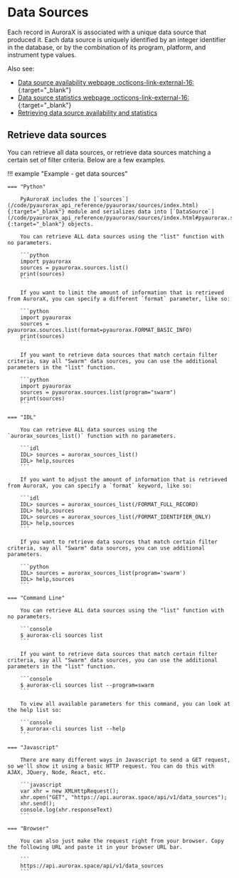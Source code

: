 # Data Sources

Each record in AuroraX is associated with a unique data source that produced it. Each data source is uniquely identified by an integer identifier in the database, or by the combination of its program, platform, and instrument type values.

Also see:

* [Data source availability webpage :octicons-link-external-16:](https://aurorax.space/data/availability){:target="_blank"} 
* [Data source statistics webpage :octicons-link-external-16:](https://aurorax.space/data/information){:target="_blank"} 
* [Retrieving data source availability and statistics](/code/advanced_usage/availability_and_stats/#data-source-statistics)


## Retrieve data sources

You can retrieve all data sources, or retrieve data sources matching a certain set of filter criteria. Below are a few examples.

!!! example "Example - get data sources"

    === "Python"

        PyAuroraX includes the [`sources`](/code/pyaurorax_api_reference/pyaurorax/sources/index.html){:target="_blank"} module and serializes data into [`DataSource`](/code/pyaurorax_api_reference/pyaurorax/sources/index.html#pyaurorax.sources.DataSource){:target="_blank"} objects.

        You can retrieve ALL data sources using the "list" function with no parameters.

        ```python
        import pyaurorax
        sources = pyaurorax.sources.list()
        print(sources)
        ```

        If you want to limit the amount of information that is retrieved from AuroraX, you can specify a different `format` parameter, like so:

        ```python
        import pyaurorax
        sources = pyaurorax.sources.list(format=pyaurorax.FORMAT_BASIC_INFO)
        print(sources)
        ```

        If you want to retrieve data sources that match certain filter criteria, say all "Swarm" data sources, you can use the additional parameters in the "list" function.

        ```python
        import pyaurorax
        sources = pyaurorax.sources.list(program="swarm")
        print(sources)
        ```

    === "IDL"

        You can retrieve ALL data sources using the `aurorax_sources_list()` function with no parameters.

        ```idl
        IDL> sources = aurorax_sources_list()
        IDL> help,sources
        ```

        If you want to adjust the amount of information that is retrieved from AuroraX, you can specify a `format` keyword, like so:

        ```idl
        IDL> sources = aurorax_sources_list(/FORMAT_FULL_RECORD)
        IDL> help,sources
        IDL> sources = aurorax_sources_list(/FORMAT_IDENTIFIER_ONLY)
        IDL> help,sources
        ```

        If you want to retrieve data sources that match certain filter criteria, say all "Swarm" data sources, you can use additional parameters.

        ```python
        IDL> sources = aurorax_sources_list(program='swarm')
        IDL> help,sources
        ```

    === "Command Line"

        You can retrieve ALL data sources using the "list" function with no parameters.

        ```console
        $ aurorax-cli sources list
        ```

        If you want to retrieve data sources that match certain filter criteria, say all "Swarm" data sources, you can use the additional parameters in the "list" function.

        ```console
        $ aurorax-cli sources list --program=swarm
        ```

        To view all available parameters for this command, you can look at the help list so:

        ```console
        $ aurorax-cli sources list --help
        ```

    === "Javascript"

        There are many different ways in Javascript to send a GET request, so we'll show it using a basic HTTP request. You can do this with AJAX, JQuery, Node, React, etc.

        ```javascript
        var xhr = new XMLHttpRequest();
        xhr.open("GET", "https://api.aurorax.space/api/v1/data_sources");
        xhr.send();
        console.log(xhr.responseText)
        ```

    === "Browser"

        You can also just make the request right from your browser. Copy the following URL and paste it in your browser URL bar.

        ```
        https://api.aurorax.space/api/v1/data_sources
        ```
